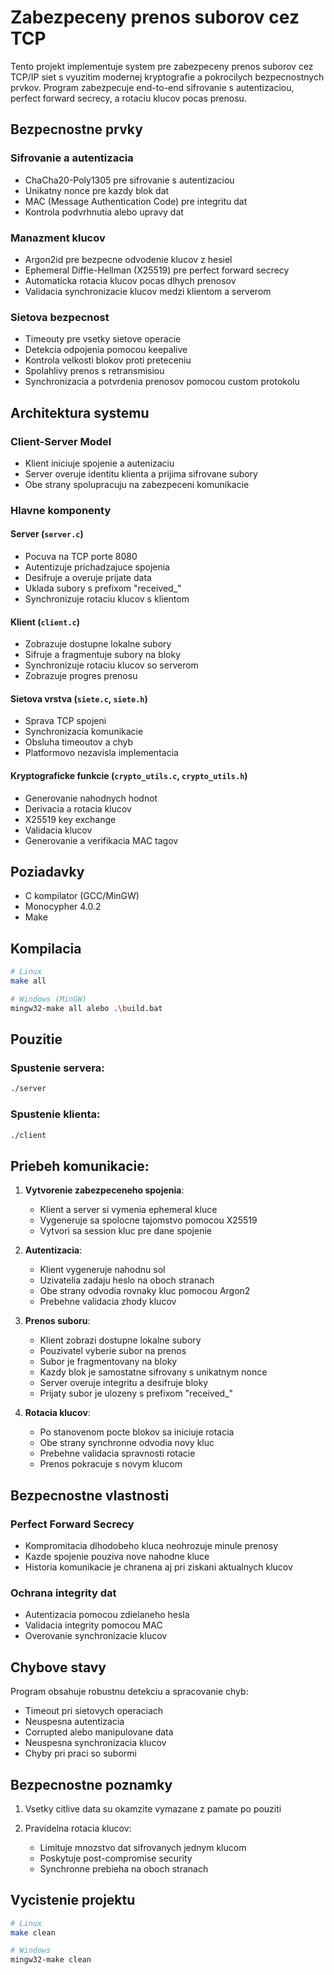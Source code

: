 # Zabezpeceny prenos suborov cez TCP

Tento projekt implementuje system pre zabezpeceny prenos suborov cez TCP/IP siet s vyuzitim modernej kryptografie a pokrocilych bezpecnostnych prvkov. Program zabezpecuje end-to-end sifrovanie s autentizaciou, perfect forward secrecy, a rotaciu klucov pocas prenosu.

## Bezpecnostne prvky

### Sifrovanie a autentizacia
- ChaCha20-Poly1305 pre sifrovanie s autentizaciou
- Unikatny nonce pre kazdy blok dat
- MAC (Message Authentication Code) pre integritu dat
- Kontrola podvrhnutia alebo upravy dat

### Manazment klucov
- Argon2id pre bezpecne odvodenie klucov z hesiel
- Ephemeral Diffie-Hellman (X25519) pre perfect forward secrecy
- Automaticka rotacia klucov pocas dlhych prenosov
- Validacia synchronizacie klucov medzi klientom a serverom

### Sietova bezpecnost
- Timeouty pre vsetky sietove operacie
- Detekcia odpojenia pomocou keepalive
- Kontrola velkosti blokov proti preteceniu
- Spolahlivy prenos s retransmisiou
- Synchronizacia a potvrdenia prenosov pomocou custom protokolu

## Architektura systemu

### Client-Server Model
- Klient iniciuje spojenie a autenizaciu
- Server overuje identitu klienta a prijima sifrovane subory
- Obe strany spolupracuju na zabezpeceni komunikacie

### Hlavne komponenty

#### Server (`server.c`)
- Pocuva na TCP porte 8080
- Autentizuje prichadzajuce spojenia
- Desifruje a overuje prijate data
- Uklada subory s prefixom "received_"
- Synchronizuje rotaciu klucov s klientom

#### Klient (`client.c`)
- Zobrazuje dostupne lokalne subory
- Sifruje a fragmentuje subory na bloky
- Synchronizuje rotaciu klucov so serverom
- Zobrazuje progres prenosu

#### Sietova vrstva (`siete.c`, `siete.h`)
- Sprava TCP spojeni
- Synchronizacia komunikacie
- Obsluha timeoutov a chyb
- Platformovo nezavisla implementacia

#### Kryptograficke funkcie (`crypto_utils.c`, `crypto_utils.h`)
- Generovanie nahodnych hodnot
- Derivacia a rotacia klucov
- X25519 key exchange
- Validacia klucov
- Generovanie a verifikacia MAC tagov

## Poziadavky

- C kompilator (GCC/MinGW)
- Monocypher 4.0.2
- Make

## Kompilacia

```bash
# Linux
make all

# Windows (MinGW)
mingw32-make all alebo .\build.bat
```

## Pouzitie

### Spustenie servera:
```bash
./server
```

### Spustenie klienta:
```bash
./client
```

## Priebeh komunikacie:

1. **Vytvorenie zabezpeceneho spojenia**:
   - Klient a server si vymenia ephemeral kluce
   - Vygeneruje sa spolocne tajomstvo pomocou X25519
   - Vytvori sa session kluc pre dane spojenie

2. **Autentizacia**:
   - Klient vygeneruje nahodnu sol
   - Uzivatelia zadaju heslo na oboch stranach
   - Obe strany odvodia rovnaky kluc pomocou Argon2
   - Prebehne validacia zhody klucov

3. **Prenos suboru**:
   - Klient zobrazi dostupne lokalne subory
   - Pouzivatel vyberie subor na prenos
   - Subor je fragmentovany na bloky
   - Kazdy blok je samostatne sifrovany s unikatnym nonce
   - Server overuje integritu a desifruje bloky
   - Prijaty subor je ulozeny s prefixom "received_"

4. **Rotacia klucov**:
   - Po stanovenom pocte blokov sa iniciuje rotacia
   - Obe strany synchronne odvodia novy kluc
   - Prebehne validacia spravnosti rotacie
   - Prenos pokracuje s novym klucom

## Bezpecnostne vlastnosti

### Perfect Forward Secrecy
- Kompromitacia dlhodobeho kluca neohrozuje minule prenosy
- Kazde spojenie pouziva nove nahodne kluce
- Historia komunikacie je chranena aj pri ziskani aktualnych klucov

### Ochrana integrity dat
- Autentizacia pomocou zdielaneho hesla
- Validacia integrity pomocou MAC
- Overovanie synchronizacie klucov

## Chybove stavy

Program obsahuje robustnu detekciu a spracovanie chyb:
- Timeout pri sietovych operaciach
- Neuspesna autentizacia
- Corrupted alebo manipulovane data
- Neuspesna synchronizacia klucov
- Chyby pri praci so subormi

## Bezpecnostne poznamky

1. Vsetky citlive data su okamzite vymazane z pamate po pouziti

2. Pravidelna rotacia klucov:
   - Limituje mnozstvo dat sifrovanych jednym klucom
   - Poskytuje post-compromise security
   - Synchronne prebieha na oboch stranach

## Vycistenie projektu

```bash
# Linux
make clean

# Windows
mingw32-make clean
```


